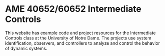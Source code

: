 # AME 40652/60652 Intermediate Controls
This website has example code and project resources for the Intermediate Controls class at the University of Notre Dame. The projects use system identification, observers, and controllers to analyze and control the behavior of dynamic systems.
